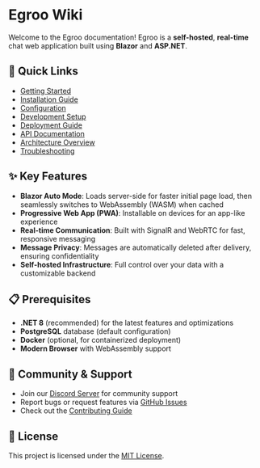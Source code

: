 # Egroo Wiki

Welcome to the Egroo documentation! Egroo is a **self-hosted**, **real-time** chat web application built using **Blazor** and **ASP.NET**.

## 🚀 Quick Links

- [Getting Started](Getting-Started)
- [Installation Guide](Installation)
- [Configuration](Configuration)
- [Development Setup](Development-Setup)
- [Deployment Guide](Deployment)
- [API Documentation](API-Documentation)
- [Architecture Overview](Architecture)
- [Troubleshooting](Troubleshooting)

## ✨ Key Features

- **Blazor Auto Mode**: Loads server-side for faster initial page load, then seamlessly switches to WebAssembly (WASM) when cached
- **Progressive Web App (PWA)**: Installable on devices for an app-like experience
- **Real-time Communication**: Built with SignalR and WebRTC for fast, responsive messaging
- **Message Privacy**: Messages are automatically deleted after delivery, ensuring confidentiality
- **Self-hosted Infrastructure**: Full control over your data with a customizable backend

## 📋 Prerequisites

- **.NET 8** (recommended) for the latest features and optimizations
- **PostgreSQL** database (default configuration)
- **Docker** (optional, for containerized deployment)
- **Modern Browser** with WebAssembly support

## 🤝 Community & Support

- Join our [Discord Server](https://discord.gg/9KMAM2RKVC) for community support
- Report bugs or request features via [GitHub Issues](https://github.com/jihadkhawaja/Egroo/issues)
- Check out the [Contributing Guide](https://github.com/jihadkhawaja/Egroo/blob/main/docs/CONTRIBUTING.md)

## 📄 License

This project is licensed under the [MIT License](https://github.com/jihadkhawaja/Egroo/blob/main/LICENSE).